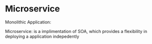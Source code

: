 # Microservice

Monolithic Application: 

Microservice: is a implimentation of SOA, which provides a flexibility in deploying a application indepedently 
